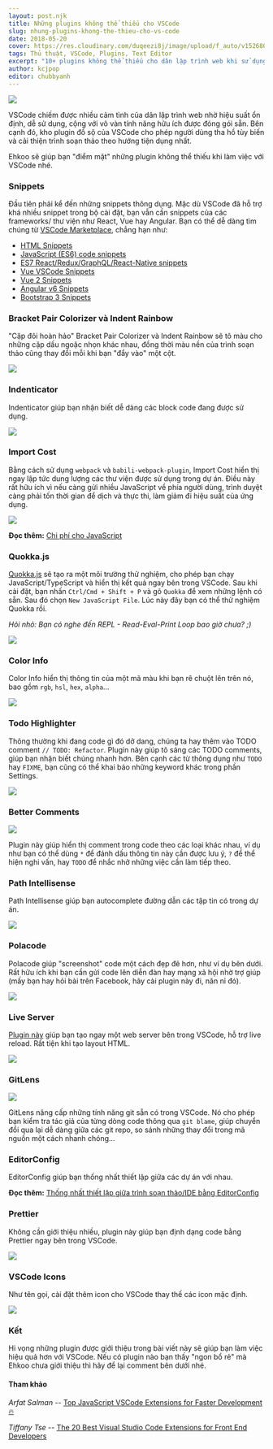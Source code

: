 ```yaml
---
layout: post.njk
title: Những plugins không thể thiếu cho VSCode
slug: nhung-plugins-khong-the-thieu-cho-vs-code
date: 2018-05-20
cover: https://res.cloudinary.com/duqeezi8j/image/upload/f_auto/v1526803109/the-best-vscode-extensions-2017_ryxbmv_lfuuwm.png
tags: Thủ thuật, VSCode, Plugins, Text Editor
excerpt: "10+ plugins không thể thiếu cho dân lập trình web khi sử dụng VSCode. Tìm hiểu ngay!"
author: kcjpop
editor: chubbyanh
---
```


![](https://res.cloudinary.com/duqeezi8j/image/upload/f_auto/v1526803109/the-best-vscode-extensions-2017_ryxbmv_lfuuwm.png)

VSCode chiếm được nhiều cảm tình của dân lập trình web nhờ hiệu suất ổn định, dễ sử dụng, cộng với vô vàn tính năng  hữu ích được đóng gói sẵn. Bên cạnh đó, kho plugin đồ sộ của VSCode cho phép người dùng tha hồ tùy biến và cải thiện trình soạn thảo theo hướng tiện dụng nhất.

Ehkoo sẽ giúp bạn "điểm mặt" những plugin không thể thiếu khi làm việc với VSCode nhé.

### Snippets

Đầu tiên phải kể đến những snippets thông dụng. Mặc dù VSCode đã hỗ trợ khá nhiều snippet trong bộ cài đặt, bạn vẫn cần  snippets của các frameworks/ thư viện như React, Vue hay Angular. Bạn có thể dễ dàng tìm chúng từ [VSCode Marketplace](https://marketplace.visualstudio.com/search?target=VSCode&category=Snippets&sortBy=Downloads), chẳng hạn như:

* [HTML Snippets](https://marketplace.visualstudio.com/items?itemName=abusaidm.html-snippets)
* [JavaScript (ES6) code snippets](https://marketplace.visualstudio.com/items?itemName=xabikos.JavaScriptSnippets)
* [ES7 React/Redux/GraphQL/React-Native snippets](https://marketplace.visualstudio.com/items?itemName=dsznajder.es7-react-js-snippets)
* [Vue VSCode Snippets](https://marketplace.visualstudio.com/items?itemName=sdras.vue-vscode-snippets)
* [Vue 2 Snippets](https://marketplace.visualstudio.com/items?itemName=hollowtree.vue-snippets)
* [Angular v6 Snippets](https://marketplace.visualstudio.com/items?itemName=johnpapa.Angular2)
* [Bootstrap 3 Snippets](https://marketplace.visualstudio.com/items?itemName=wcwhitehead.bootstrap-3-snippets)

### Bracket Pair Colorizer và Indent Rainbow

"Cặp đôi hoàn hảo" Bracket Pair Colorizer và Indent Rainbow sẽ tô màu cho những cặp dấu ngoặc nhọn khác nhau, đồng thời màu nền của trình soạn thảo cũng thay đổi mỗi khi bạn "đẩy vào" một cột.

![](https://res.cloudinary.com/duqeezi8j/image/upload/f_auto/v1526800649/r1XeGoi_z7gkop.png)

### Indenticator

Indenticator giúp bạn nhận biết dễ dàng các block code đang được sử dụng.

![](https://res.cloudinary.com/duqeezi8j/image/upload/f_auto/v1526802376/demo_potnil.gif)

### Import Cost

Bằng cách sử dụng `webpack` và `babili-webpack-plugin`, Import Cost hiển thị ngay lập tức dung lượng các thư viện được sử dụng trong dự án. Điều này rất hữu ích vì nếu càng gửi nhiều JavaScript về phía người dùng, trình duyệt càng phải tốn thời gian để dịch và thực thi, làm giảm đi hiệu suất của ứng dụng.

![](https://res.cloudinary.com/duqeezi8j/image/upload/f_auto/v1526799634/3QIeuGT_zybiaz.png)

**Đọc thêm:** [Chi phí cho JavaScript](https://ehkoo.com/bai-viet/chi-phi-cho-javascript)

### Quokka.js

[Quokka.js](https://quokkajs.com/) sẽ tạo ra một môi trường thử nghiệm, cho phép bạn chạy JavaScript/TypeScript và hiển thị kết quả ngay bên trong VSCode. Sau khi cài đặt, bạn nhấn `Ctrl/Cmd + Shift + P` và gõ `Quokka` để xem những lệnh có sẵn. Sau đó chọn `New JavaScript File`. Lúc này đây bạn có thể thử nghiệm Quokka rồi.

_Hỏi nhỏ: Bạn có nghe đến REPL - Read-Eval-Print Loop bao giờ chưa? ;)_

![](https://res.cloudinary.com/duqeezi8j/image/upload/f_auto/v1526800355/4iJ1dil_qopzkf.png)

### Color Info

Color Info hiển thị thông tin của một mã màu khi bạn rê chuột lên trên nó, bao gồm `rgb`, `hsl`, `hex`, `alpha`...

![](https://res.cloudinary.com/duqeezi8j/image/upload/f_auto/v1526885982/starter-example_bxa4vb.png)

### Todo Highlighter

Thông thường khi đang code gì đó dở dang, chúng ta hay thêm vào TODO comment `// TODO: Refactor`. Plugin này giúp tô sáng các TODO comments, giúp bạn nhận biết chúng nhanh hơn. Bên cạnh các từ thông dụng như `TODO` hay `FIXME`, bạn cũng có thể khai báo những keyword khác trong phần Settings.

![](https://res.cloudinary.com/duqeezi8j/image/upload/f_auto/v1526801006/jPPCo1z_vt7ds1.png)

### Better Comments

![](https://res.cloudinary.com/duqeezi8j/image/upload/f_auto/v1527570491/I6jxn2j_tiny4g.png)

Plugin này giúp hiển thị comment trong code theo các loại khác nhau,  ví dụ như bạn có thể dùng `*` để đánh dấu thông tin này cần được lưu ý, `?` để thể hiện nghi vấn, hay `TODO` để nhắc nhở những việc cần làm tiếp theo.

### Path Intellisense

Path Intellisense giúp bạn autocomplete đường dẫn các tập tin có trong dự án.

![](https://res.cloudinary.com/duqeezi8j/image/upload/f_auto/v1526801488/the-best-vscode-extensions-2017-path-intellisense_q2wvbz.gif)

### Polacode

Polacode giúp "screenshot" code một cách đẹp đẽ hơn, như ví dụ bên dưới. Rất hữu ích khi bạn cần gửi code lên diễn đàn hay mạng xã hội nhờ trợ giúp (mấy bạn hay hỏi bài trên Facebook, hãy cài plugin này đi, năn nỉ đó).

![](https://res.cloudinary.com/duqeezi8j/image/upload/f_auto/v1526801956/2_hfdw0n.png)

### Live Server

[Plugin này](https://marketplace.visualstudio.com/items?itemName=ritwickdey.LiveServer) giúp bạn tạo ngay một web server bên trong VSCode, hỗ trợ live reload. Rất tiện khi tạo layout HTML.

![](https://res.cloudinary.com/duqeezi8j/image/upload/f_auto/v1527408522/HZUYJRm_z0vaet.png)

### GitLens

![](https://res.cloudinary.com/duqeezi8j/image/upload/f_auto/v1526886246/gitlens-logo_rx4kvc.png)

GitLens nâng cấp những tính năng git sẵn có trong VSCode. Nó cho phép bạn kiểm tra tác giả của từng dòng code thông qua `git blame`, giúp chuyển đổi qua lại dễ dàng giữa các git repo, so sánh những thay đổi trong mã nguồn một cách nhanh chóng...

### EditorConfig

EditorConfig giúp bạn thống nhất thiết lập giữa các dự án với nhau.

**Đọc thêm:** [Thống nhất thiết lập giữa trình soạn thảo/IDE bằng EditorConfig](https://ehkoo.com/bai-viet/thong-nhat-thiet-lap-giua-editor-ide-bang-editorconfig)

### Prettier

Không cần giới thiệu nhiều, plugin này giúp bạn định dạng code bằng Prettier ngay bên trong VSCode.

![](https://res.cloudinary.com/duqeezi8j/image/upload/f_auto/v1526802545/prettier-banner-dark_l0aprz.png)

### VSCode Icons

Như tên gọi, cài đặt thêm icon cho VSCode thay thế các icon mặc định.

![](https://res.cloudinary.com/duqeezi8j/image/upload/f_auto/v1526802725/NyMFiA9_q9ehnf.png)

### Kết

Hi vọng những plugin được giới thiệu trong bài viết này sẽ giúp bạn làm việc hiệu quả hơn với VSCode. Nếu có plugin nào bạn thấy "ngon bổ rẻ" mà Ehkoo chưa giới thiệu thì hãy để lại comment bên dưới nhé.

#### Tham khảo

_Arfat Salman_ -- [Top JavaScript VSCode Extensions for Faster Development 🔥](https://codeburst.io/top-javascript-vscode-extensions-for-faster-development-c687c39596f5)

_Tiffany Tse_ -- [The 20 Best Visual Studio Code Extensions for Front End Developers](https://www.shopify.com/partners/blog/best-visual-studio-code-extensions-2017)
